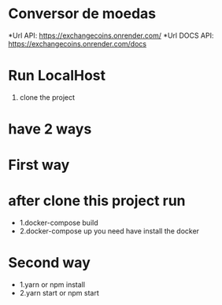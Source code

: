 # Conversor de moedas

*Url API: https://exchangecoins.onrender.com/
*Url DOCS API: https://exchangecoins.onrender.com/docs

# Run LocalHost
1. clone the project
# have 2 ways

# First way
# after clone this project run
* 1.docker-compose build
* 2.docker-compose up 
you need have install the docker

# Second way
* 1.yarn or npm install
* 2.yarn start or npm start
